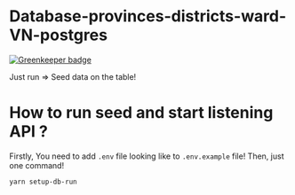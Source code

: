 # Database-provinces-districts-ward-VN-postgres

[![Greenkeeper badge](https://badges.greenkeeper.io/jetaimefrc/database-address-vietnam.svg)](https://greenkeeper.io/)

Just run => Seed data on the table!

# How to run seed and start listening API ?

Firstly, You need to add `.env` file looking like to `.env.example` file!
Then, just one command!

```bash
yarn setup-db-run
```
